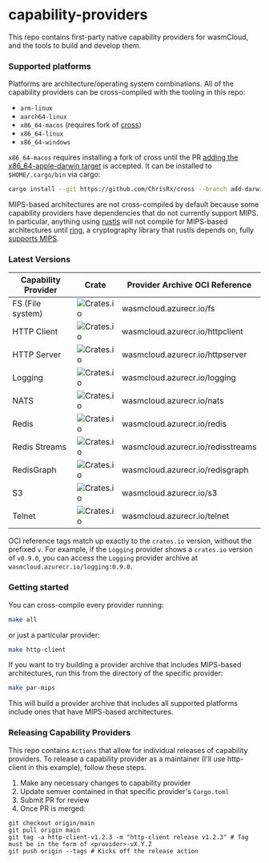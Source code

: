 # capability-providers

This repo contains first-party native capability providers for wasmCloud, and the tools to build and develop them.

### Supported platforms

Platforms are architecture/operating system combinations. All of the capability providers can be cross-compiled with the tooling in this repo:

* `arm-linux`
* `aarch64-linux`
* `x86_64-macos` (requires fork of [cross](https://github.com/ChrisRx/cross))
* `x86_64-linux`
* `x86_64-windows`

`x86_64-macos` requires installing a fork of cross until the PR [adding the x86_64-apple-darwin target](https://github.com/rust-embedded/cross/pull/480) is accepted. It can be installed to `$HOME/.cargo/bin` via cargo:

```sh
cargo install --git https://github.com/ChrisRx/cross --branch add-darwin-target --force
```

MIPS-based architectures are not cross-compiled by default because some capability providers have dependencies that do not currently support MIPS. In particular, anything using [rustls](https://github.com/ctz/rustls) will not compile for MIPS-based architectures until [ring](https://github.com/briansmith/ring), a cryptography library that rustls depends on, fully [supports MIPS](https://github.com/briansmith/ring/issues/562).

### Latest Versions
| Capability Provider | Crate | Provider Archive OCI Reference |
|---|---|---|
| FS (File system) | ![Crates.io](https://img.shields.io/crates/v/wasmcloud-fs) | wasmcloud.azurecr.io/fs |
| HTTP Client | ![Crates.io](https://img.shields.io/crates/v/wasmcloud-httpclient) | wasmcloud.azurecr.io/httpclient |
| HTTP Server | ![Crates.io](https://img.shields.io/crates/v/wasmcloud-httpserver) | wasmcloud.azurecr.io/httpserver |
| Logging | ![Crates.io](https://img.shields.io/crates/v/wasmcloud-logging) | wasmcloud.azurecr.io/logging |
| NATS | ![Crates.io](https://img.shields.io/crates/v/wasmcloud-nats) | wasmcloud.azurecr.io/nats |
| Redis | ![Crates.io](https://img.shields.io/crates/v/wasmcloud-redis) | wasmcloud.azurecr.io/redis |
| Redis Streams | ![Crates.io](https://img.shields.io/crates/v/wasmcloud-redisstreams) | wasmcloud.azurecr.io/redisstreams |
| RedisGraph | ![Crates.io](https://img.shields.io/crates/v/wasmcloud-redisgraph) | wasmcloud.azurecr.io/redisgraph |
| S3 | ![Crates.io](https://img.shields.io/crates/v/wasmcloud-s3) | wasmcloud.azurecr.io/s3 |
| Telnet | ![Crates.io](https://img.shields.io/crates/v/wasmcloud-telnet) | wasmcloud.azurecr.io/telnet |

OCI reference tags match up exactly to the `crates.io` version, without the prefixed `v`. For example, if the `Logging` provider shows a `crates.io` version of `v0.9.0`, you can access the `Logging` provider archive at `wasmcloud.azurecr.io/logging:0.9.0`.

### Getting started

You can cross-compile every provider running:

```sh
make all
```

or just a particular provider:

```sh
make http-client
```

If you want to try building a provider archive that includes MIPS-based architectures, run this from the directory of the specific provider:

```sh
make par-mips
```

This will build a provider archive that includes all supported platforms include ones that have MIPS-based architectures.

### Releasing Capability Providers

This repo contains `Actions` that allow for individual releases of capability providers. To release a capability provider as a maintainer (I'll use http-client in this example), follow these steps.

1. Make any necessary changes to capability provider
1. Update semver contained in that specific provider's `Cargo.toml`
1. Submit PR for review
1. Once PR is merged:
```
git checkout origin/main
git pull origin main
git tag -a http-client-v1.2.3 -m "http-client release v1.2.3" # Tag must be in the form of <provider>-vX.Y.Z
git push origin --tags # Kicks off the release action
```
